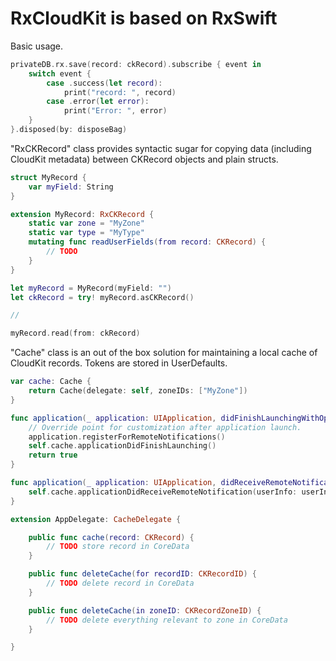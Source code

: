 # RxCloudKit is based on RxSwift

Basic usage.

```swift
privateDB.rx.save(record: ckRecord).subscribe { event in
    switch event {
        case .success(let record):
            print("record: ", record)
        case .error(let error):
            print("Error: ", error)
    }
}.disposed(by: disposeBag)
```

"RxCKRecord" class provides syntactic sugar for copying data  (including CloudKit metadata) between CKRecord objects and plain structs. 

```swift
struct MyRecord {
    var myField: String
}

extension MyRecord: RxCKRecord {
    static var zone = "MyZone"
    static var type = "MyType"
    mutating func readUserFields(from record: CKRecord) {
        // TODO 
    }
}

let myRecord = MyRecord(myField: "")
let ckRecord = try! myRecord.asCKRecord()

//

myRecord.read(from: ckRecord)

```

"Cache" class is an out of the box solution for maintaining a local cache of CloudKit records. Tokens are stored in UserDefaults.

```swift
var cache: Cache {
    return Cache(delegate: self, zoneIDs: ["MyZone"])
}

func application(_ application: UIApplication, didFinishLaunchingWithOptions launchOptions: [UIApplicationLaunchOptionsKey: Any]?) -> Bool {
    // Override point for customization after application launch.
    application.registerForRemoteNotifications()
    self.cache.applicationDidFinishLaunching()
    return true
}

func application(_ application: UIApplication, didReceiveRemoteNotification userInfo: [AnyHashable: Any], fetchCompletionHandler completionHandler: @escaping (UIBackgroundFetchResult) -> Void) {
    self.cache.applicationDidReceiveRemoteNotification(userInfo: userInfo, fetchCompletionHandler: completionHandler)
}
```

```swift
extension AppDelegate: CacheDelegate {

    public func cache(record: CKRecord) {
        // TODO store record in CoreData
    }

    public func deleteCache(for recordID: CKRecordID) {
        // TODO delete record in CoreData
    }

    public func deleteCache(in zoneID: CKRecordZoneID) {
        // TODO delete everything relevant to zone in CoreData
    }

}
```




